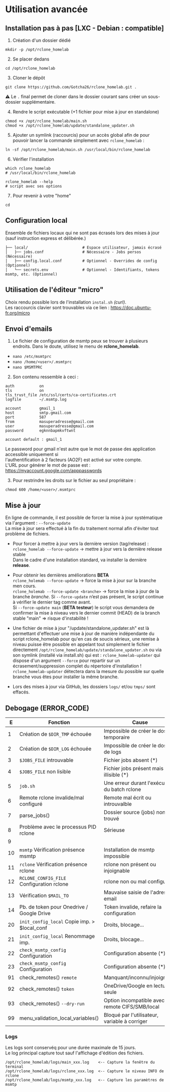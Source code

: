 # Utilisation avancée

## Installation pas à pas [LXC - Debian : compatible]

1. Création d'un dossier dédié
```
mkdir -p /opt/rclone_homelab
```
2. Se placer dedans
```
cd /opt/rclone_homelab
```
3. Cloner le dépôt
```
git clone https://github.com/Gotcha26/rclone_homelab.git .
```
⚠ Le `.` final permet de cloner dans le dossier courant sans créer un sous-dossier supplémentaire.

4. Rendre le script exécutable (+1 fichier pour mise à jour en standalone)
```
chmod +x /opt/rclone_homelab/main.sh
chmod +x /opt/rclone_homelab/update/standalone_updater.sh
```
5. Ajouter un symlink (raccourcis) pour un accès global afin de pour pouvoir lancer la commande simplement avec `rclone_homelab` :
```
ln -sf /opt/rclone_homelab/main.sh /usr/local/bin/rclone_homelab
```
6. Vérifier l'installation
```
which rclone_homelab
# /usr/local/bin/rclone_homelab

rclone_homelab --help
# script avec ses options
```
7. Pour revenir à votre "home"
```
cd
```



## Configuration local

Ensemble de fichiers locaux qui ne sont pas écrasés lors des mises à jour (sauf instruction express et délibérée.)
```
├── local/                        # Espace utilisateur, jamais écrasé
│   ├── jobs.conf                 # Nécessaire - Jobs persos (Nécessaire)
│   ├── config.local.conf         # Optionnel - Overrides de config (Optionnel)
│   └── secrets.env               # Optionnel - Identifiants, tokens msmtp, etc. (Optionnel)
```



## Utilisation de l'éditeur "micro"
Choix rendu possible lors de l'installation `instal.sh` *(curl)*.  
Les raccourcis clavier sont trouvables via ce lien : https://doc.ubuntu-fr.org/micro



## Envoi d'emails

1. Le fichier de configuration de msmtp peux se trouver à plusieurs endroits.
Dans le doute, utilisez le menu de **rclone_homelab**.
- `nano /etc/msmtprc`
- `nano /home/<user>/.msmtprc`
- `nano $MSMTPRC`

2. Son contenu ressemble à ceci :
```
auth           on
tls            on
tls_trust_file /etc/ssl/certs/ca-certificates.crt
logfile        ~/.msmtp.log

account        gmail_1
host           smtp.gmail.com
port           587
from           masuperadresse@gmail.com
user           masuperadresse@gmail.com
password       egknnbapmkvftwnt

account default : gmail_1
```
Le password pour gmail n'est autre que le mot de passe des application accessible uniquement si  
l'authentification à 2 facteurs (AO2F) est activé sur votre compte.  
L'URL pour générer le mot de passe est : https://myaccount.google.com/apppasswords

3. Pour restrindre les droits sur le fichier au seul propriétaire :
```
chmod 600 /home/<user>/.msmtprc
```



## Mise à jour

En ligne de commande, il est possible de forcer la mise à jour systématique via l'argument : `--force-update`  
La mise à jour sera effectué à la fin du traitement normal afin d'éviter tout problème de fichiers.

- Pour forcer à mettre à jour vers la dernière version (tag/release) :  
`rclone_homelab --force-update`           → mettre à jour vers la dernière release stable  
Dans le cadre d'une installation standard, va installer la dernière **release**.

- Pour obtenir les dernières améliorations **BETA**  
`rclone_holemab --force-update`           → force la mise à jour sur la branche men cours.  
`rclone_holemab --force-update <branche>` → force la mise à jour de la branche *branche*.
Si `--force-update` n’est pas présent, le script continue à vérifier le dernier tag comme avant.  
Si `--force-update main` (**BETA testeur**) le script vous demandera de confirmer la mise à niveau vers le dernier commit (HEAD) de la branch stable "main" => risque d'instabilité !

- Une fichier de mise à jour "/update/standalone_updater.sh" est là permettant d'effectuer une mise à jour de manière indépendante du script rclone_homelab pour qu'en cas de soucis sérieux, une remise à niveau puisse être possible en appelant tout simplement le fichier directement `/opt/rclone_homelab/update/standalone_updater.sh` ou via son symlink (installé via install.sh) qui est : `rclone_homelab-updater` qui dispose d'un argument `--force` pour repartir sur un écrasement/suppression complet du répertoire d'installation !  
`rclone_homelab-updater` détectera dans la mesure du possible sur quelle branche vous êtes pour installer la même branche.

- Lors des mises à jour via GitHub, les dossiers `logs/` et/ou `tmps/` sont effacés.



## Debogage (ERROR_CODE)
| E | Fonction                                     | Cause                                         | Ctrl | Bloquant |
| - | -------------------------------------------- | --------------------------------------------- |-----|--|
|  1|Création de `$DIR_TMP` échouée               | Impossible de créer le dossier temporaire     |☑||
|  2|Création de `$DIR_LOG` échouée               | Impossible de créer le dossier de logs        |☑||
|  3| `$JOBS_FILE` introuvable                     | Fichier jobs absent (*)                       |||
|  4| `$JOBS_FILE` non lisible                     | Fichier jobs présent mais illisible (*)       |||
|  5|`job.sh` |Une erreur durant l'exécution du batch rclone|☑|N|
|  6| Remote rclone invalide/mal configuré         | Remote mal écrit ou introuvalble              |||
|  7|parse_jobs() |Dossier source (jobs) non trouvé |☑||
|  8| Problème avec le processus PID rclone        | Sérieuse                                      |||
|  9|                                              |                                               |||
| 10| `msmtp` Vérification présence msmtp          | Installation de msmtp impossible              |||
| 11| `rclone` Vérification présence rclone        | rclone non présent ou injoignable             |||
| 12| `RCLONE_CONFIG_FILE` Configuration rclone    | rclone non ou mal configuré                   |||
| 13| Vérification `$MAIL_TO`                      | Mauvaise saisie de l'adresse email            |||
| 14| Pb. de token pour Onedrive / Google Drive    | Token invalide, refaire la configuration      |||
| 20| `init_config_local` Copie imp. > $local_conf | Droits, blocage...                            |||
| 21| `init_config_local` Renommage imp.           | Droits, blocage...                            |||
| 22| `check_msmtp_config` Configuration           | Configuration absente (*)                     |||
| 23| `check_msmtp_config` Configuration           | Configuration absente (*)                     |||
| 91|check_remotes() `remote`| Manquant/inconnu/injoignable |☑|N|
| 92|check_remotes() `token` | OneDrive/Google en lecture seule |☑|N|
| 93|check_remotes() `--dry-run` | Option incompatible avec le remote CIFS/SMB/local |☑|N|
| 99|menu_validation_local_variables() |Bloqué par l'utilisateur, variable à corriger |☑|O|


  
### Logs
Les logs sont conservéq pour une durée maximale de 15 jours.  
Le log principal capture tout sauf l'affichage d'édition des fichiers.
```
/opt/rclone_homelab/logs/main_xxx.log    <-- Capture la fenêtre du terminal
/opt/rclone_homelab/logs/rclone_xxx.log  <-- Capture le niveau INFO de rclone
/opt/rclone_homelab/logs/msmtp_xxx.log   <-- Capture les paramètres de msmtp
```